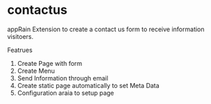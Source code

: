 # contactus
appRain Extension to create a contact us form to receive information visitoers. 

Featrues 
1. Create Page with form 
2. Create Menu 
3. Send Information through email 
4. Create static page automatically to set Meta Data
5. Configuration araia to setup page 

